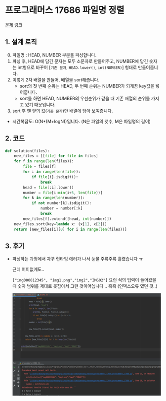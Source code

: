 # 프로그래머스 17686 파일명 정렬

[문제 링크](https://programmers.co.kr/learn/courses/30/lessons/17686)

## 1. 설계 로직

0. 파일명 : HEAD, NUMBER 부분을 파싱합니다.
1. 파싱 후,  HEAD에 담긴 문자는 모두 소문자로 만들어주고, NUMBER에 답긴 숫자는 int형으로 바꾸어 [`기존 문자`, `HEAD.lower()`, `int(NUMBER)`] 형태로 만들어줍니다.
2. 이렇게 2차 배열을 만들어, 배열을 sort해줍니다.
   - sort의 첫 번째 순위는 HEAD, 두 번째 순위는 NUMBER가 되게끔 key값을 넣어줍니다. 
   - sort를 하면 HEAD, NUMBER의 우선순위가 같을 때 기존 배열의 순위를 가지고 있기 때문입니다.
3. sort 후 맨 앞의 값(`기존 문자`)만 배열에 담아 보여줍니다.



- 시간복잡도: O(N*(M+logN))입니다. (N은 파일의 갯수, M은 파일명의 길이)

## 2. 코드

```python
def solution(files):
    new_files = [[file] for file in files]
    for f in range(len(files)):
        file = files[f]
        for i in range(len(file)):
            if file[i].isdigit():
                break
        head = file[:i].lower()
        number = file[i:min(i+5, len(file))]
        for k in range(len(number)):
            if not number[k].isdigit():
                number = number[:k]
                break
        new_files[f].extend([head, int(number)])
    new_files.sort(key=lambda x: (x[1], x[2]))
    return [new_files[i][0] for i in range(len(files))]
```



## 3\. 후기

- 파싱하는 과정에서 자꾸 런타임 에러가 나서 눈물 주륵주륵 흘렸습니다 ㅠ 

  근데 어이없게도.. 

  `["img000012345", "img1.png","img2","IMG02"]` 요런 식의 입력이 들어왔을 때 숫자 범위를 제대로 못잡아서 그런 것이어씁니다 .. 흑흑 (인덱스오류 였던 것..)

  ![image-20210705223735250](README.assets/image-20210705223735250.png)